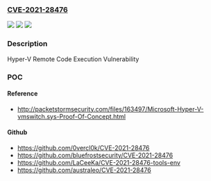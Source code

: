 ### [CVE-2021-28476](https://cve.mitre.org/cgi-bin/cvename.cgi?name=CVE-2021-28476)
![](https://img.shields.io/static/v1?label=Product&message=Windows%20Server%2C%20version%2020H2%20(Server%20Core%20Installation)&color=blue)
![](https://img.shields.io/static/v1?label=Version&message=n%2Fa&color=blue)
![](https://img.shields.io/static/v1?label=Vulnerability&message=Remote%20Code%20Execution&color=brighgreen)

### Description

Hyper-V Remote Code Execution Vulnerability

### POC

#### Reference
- http://packetstormsecurity.com/files/163497/Microsoft-Hyper-V-vmswitch.sys-Proof-Of-Concept.html

#### Github
- https://github.com/0vercl0k/CVE-2021-28476
- https://github.com/bluefrostsecurity/CVE-2021-28476
- https://github.com/LaCeeKa/CVE-2021-28476-tools-env
- https://github.com/australeo/CVE-2021-28476

